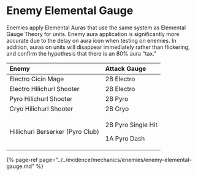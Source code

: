 # Enemy Elemental Gauge

Enemies apply Elemental Auras that use the same system as Elemental Gauge Theory for units. Enemy aura application is significantly more accurate due to the delay on aura icon when testing on enemies. In addition, auras on units will disappear immediately rather than flickering, and confirm the hypothesis that there is an 80% aura "tax."

<table>
  <thead>
    <tr>
      <th style="text-align:left">Enemy</th>
      <th style="text-align:left">Attack Gauge</th>
    </tr>
  </thead>
  <tbody>
    <tr>
      <td style="text-align:left">Electro Cicin Mage</td>
      <td style="text-align:left">2B Electro</td>
    </tr>
    <tr>
      <td style="text-align:left">Electro Hilichurl Shooter</td>
      <td style="text-align:left">2B Electro</td>
    </tr>
    <tr>
      <td style="text-align:left">Pyro Hilichurl Shooter</td>
      <td style="text-align:left">2B Pyro</td>
    </tr>
    <tr>
      <td style="text-align:left">Cryo Hilichurl Shooter</td>
      <td style="text-align:left">2B Cryo</td>
    </tr>
    <tr>
      <td style="text-align:left">Hillichurl Berserker (Pyro Club)</td>
      <td style="text-align:left">
        <p>2B Pyro Single Hit</p>
        <p>1A Pyro Dash</p>
      </td>
    </tr>
  </tbody>
</table>

{% page-ref page="../../evidence/mechanics/enemies/enemy-elemental-gauge.md" %}

